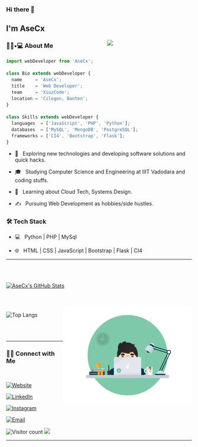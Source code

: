 ### Hi there 👋<h2> I'm AseCx</h2>

<img align='right' src="https://media.giphy.com/media/M9gbBd9nbDrOTu1Mqx/giphy.gif" width="230">

<h3> 👨🏻•💻 About Me </h3>

```js
import webDeveloper from 'AseCx';

class Bio extends webDeveloper {
  name     = 'AseCx';
  title    = 'Web Developer';
  team     = 'XiuzCode';
  location = 'Cilegon, Banten';
}

class Skills extends webDeveloper {
  languages  = ['JavaScript', 'PHP', 'Python'];
  databases  = ['MySQL', 'MongoDB', 'PostgreSQL'];
  frameworks = ['CI4', 'Bootstrap', 'Flask'];
}
```

- 🤔 &nbsp; Exploring new technologies and developing software solutions and quick hacks.

- 🎓 &nbsp; Studying Computer Science and Engineering at IIIT Vadodara and coding stuffs.

- 🌱 &nbsp; Learning about Cloud Tech, Systems Design.

- ✍️ &nbsp; Pursuing Web Development as hobbies/side hustles.



<h3>🛠 Tech Stack</h3>



- 💻 &nbsp; Python | PHP | MySql

- 🌐 &nbsp; HTML | CSS | JavaScript | Bootstrap | Flask | CI4

<hr>



<br/><br/>

[![AseCx's GitHub Stats](https://github-readme-stats.vercel.app/api?username=ArroKM&show_icons=true)](https://github.com/ArroKM)

<br/>

<br/>

<img src="https://github.com/nirala69/nirala69/blob/master/70804f7e25b11f29db904f2fa7b4cd9d.gif" width="350" align='right'>

![Top Langs](https://github-readme-stats.vercel.app/api/top-langs/?username=ArroKM&show_icons=true)

<br><br>



<hr>



<h3> 🤝🏻 Connect with Me </h3>

<br>



<p align="center">

<a href="#"><img alt="Website" src="https://img.shields.io/badge/shivammalpani.netlify.app-black?style=flat-square&logo=google-chrome"></a>

<a href="#"><img alt="LinkedIn" src="https://img.shields.io/badge/LinkedIn-Shivam%20Malpani-blue?style=flat-square&logo=linkedin"></a>

<a href="https://www.instagram.com/arrokm.1/"><img alt="Instagram" src="https://img.shields.io/badge/Instagram-i__disbalance-black?style=flat-square&logo=instagram"></a>

<a href="mailto:arrokm053@gmail.com"><img alt="Email" src="https://img.shields.io/badge/Email-shivammalpani111@gmail.com-blue?style=flat-square&logo=gmail"></a>

</p>





![Visitor count](https://visitor-badge.laobi.icu/badge?page_id=shivam0110.shivam0110)   <img src="https://media.giphy.com/media/dxn6fRlTIShoeBr69N/giphy.gif" width="30">





<hr>


